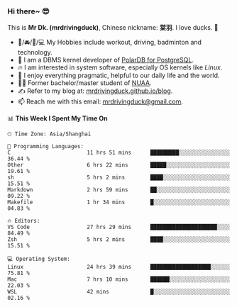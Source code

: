 ### Hi there~ 😎

This is **Mr Dk. (mrdrivingduck)**, Chinese nickname: **棠羽**. I love ducks. 🦆

- 💪/🚘/🏸/💻 My Hobbies include workout, driving, badminton and technology.
- 🍊 I am a DBMS kernel developer of [PolarDB for PostgreSQL](https://github.com/ApsaraDB/PolarDB-for-PostgreSQL).
- 🔥 I am interested in system software, especially OS kernels like *Linux*.
- 🔧 I enjoy everything pragmatic, helpful to our daily life and the world.
- 👨‍🎓 Former bachelor/master student of [NUAA](https://en.wikipedia.org/wiki/Nanjing_University_of_Aeronautics_and_Astronautics).
- ✍ Refer to my blog at: [mrdrivingduck.github.io/blog](https://mrdrivingduck.github.io/blog/).
- 📫 Reach me with this email: [mrdrivingduck@gmail.com](mailto:mrdrivingduck@gmail.com).

<!--START_SECTION:waka-->
📊 **This Week I Spent My Time On** 

```text
🕑︎ Time Zone: Asia/Shanghai

💬 Programming Languages: 
C                        11 hrs 51 mins      █████████░░░░░░░░░░░░░░░░   36.44 % 
Other                    6 hrs 22 mins       █████░░░░░░░░░░░░░░░░░░░░   19.61 % 
sh                       5 hrs 2 mins        ████░░░░░░░░░░░░░░░░░░░░░   15.51 % 
Markdown                 2 hrs 59 mins       ██░░░░░░░░░░░░░░░░░░░░░░░   09.22 % 
Makefile                 1 hr 34 mins        █░░░░░░░░░░░░░░░░░░░░░░░░   04.83 % 

🔥 Editors: 
VS Code                  27 hrs 29 mins      █████████████████████░░░░   84.49 % 
Zsh                      5 hrs 2 mins        ████░░░░░░░░░░░░░░░░░░░░░   15.51 % 

💻 Operating System: 
Linux                    24 hrs 39 mins      ███████████████████░░░░░░   75.81 % 
Mac                      7 hrs 10 mins       ██████░░░░░░░░░░░░░░░░░░░   22.03 % 
WSL                      42 mins             █░░░░░░░░░░░░░░░░░░░░░░░░   02.16 % 
```


<!--END_SECTION:waka-->

<!-- ![Mr Dk.'s GitHub Stats](https://github-readme-stats.vercel.app/api?username=mrdrivingduck&count_private&show_icons=true&theme=buefy) -->

<!-- ![Most Used Languages](https://github-readme-stats.vercel.app/api/top-langs/?username=mrdrivingduck&exclude_repo=mips32-CPU,snort-tcp-socket&theme=buefy&layout=compact&langs_count=10) -->


<!--
**mrdrivingduck/mrdrivingduck** is a ✨ _special_ ✨ repository because its `README.md` (this file) appears on your GitHub profile.

Here are some ideas to get you started:

- 🔭 I’m currently working on ...
- 🌱 I’m currently learning ...
- 👯 I’m looking to collaborate on ...
- 🤔 I’m looking for help with ...
- 💬 Ask me about ...
- 📫 How to reach me: ...
- 😄 Pronouns: ...
- ⚡ Fun fact: ...
-->
